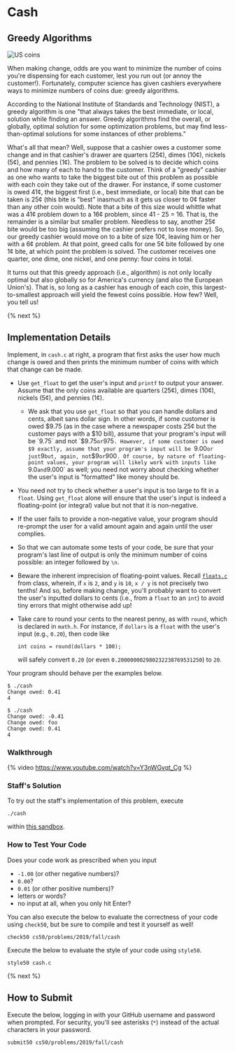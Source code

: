 # Cash

## Greedy Algorithms

<!-- http://mypieceofthe31415927.blogspot.com/2014/04/whats-wrong-with-these-us-coins.html -->
![US coins](coins.jpg)

When making change, odds are you want to minimize the number of coins you're dispensing for each customer, lest you run out (or annoy the customer!).  Fortunately, computer science has given cashiers everywhere ways to minimize numbers of coins due: greedy algorithms.

According to the National Institute of Standards and Technology (NIST), a greedy algorithm is one "that always takes the best immediate, or local, solution while finding an answer. Greedy algorithms find the overall, or globally, optimal solution for some optimization problems, but may find less-than-optimal solutions for some instances of other problems."

What's all that mean? Well, suppose that a cashier owes a customer some change and in that cashier's drawer are quarters (25¢), dimes (10¢), nickels (5¢), and pennies (1¢). The problem to be solved is to decide which coins and how many of each to hand to the customer. Think of a "greedy" cashier as one who wants to take the biggest bite out of this problem as possible with each coin they take out of the drawer. For instance, if some customer is owed 41¢, the biggest first (i.e., best immediate, or local) bite that can be taken is 25¢ (this bite is "best" inasmuch as it gets us closer to 0¢ faster than any other coin would). Note that a bite of this size would whittle what was a 41¢ problem down to a 16¢ problem, since 41 - 25 = 16. That is, the remainder is a similar but smaller problem. Needless to say, another 25¢ bite would be too big (assuming the cashier prefers not to lose money). So, our greedy cashier would move on to a bite of size 10¢, leaving him or her with a 6¢ problem. At that point, greed calls for one 5¢ bite followed by one 1¢ bite, at which point the problem is solved. The customer receives one quarter, one dime, one nickel, and one penny: four coins in total.

It turns out that this greedy approach (i.e., algorithm) is not only locally optimal but also globally so for America's currency (and also the European Union's). That is, so long as a cashier has enough of each coin, this largest-to-smallest approach will yield the fewest coins possible. How few? Well, you tell us!

{% next %}

## Implementation Details

Implement, in `cash.c` at right, a program that first asks the user how much change is owed and then prints the minimum number of coins with which that change can be made.

* Use `get_float` to get the user's input and `printf` to output your answer. Assume that the only coins available are quarters (25¢), dimes (10¢), nickels (5¢), and pennies (1¢).
    * We ask that you use `get_float` so that you can handle dollars and cents, albeit sans dollar sign. In other words, if some customer is owed $9.75 (as in the case where a newspaper costs 25¢ but the customer pays with a $10 bill), assume that your program's input will be `9.75` and not `$9.75` or `975`. However, if some customer is owed $9 exactly, assume that your program's input will be `9.00` or just `9` but, again, not `$9` or `900`. Of course, by nature of floating-point values, your program will likely work with inputs like `9.0` and `9.000` as well; you need not worry about checking whether the user's input is "formatted" like money should be.
* You need not try to check whether a user's input is too large to fit in a `float`. Using `get_float` alone will ensure that the user's input is indeed a floating-point (or integral) value but not that it is non-negative.
* If the user fails to provide a non-negative value, your program should re-prompt the user for a valid amount again and again until the user complies.
* So that we can automate some tests of your code, be sure that your program's last line of output is only the minimum number of coins possible: an integer followed by `\n`.
* Beware the inherent imprecision of floating-point values. Recall [`floats.c`](https://sandbox.cs50.io/575cd269-8b4e-4a01-bc9f-3de38614b43e) from class, wherein, if `x` is `2`, and `y` is `10`, `x / y` is not precisely two tenths! And so, before making change, you'll probably want to convert the user's inputted dollars to cents (i.e., from a `float` to an `int`) to avoid tiny errors that might otherwise add up!
* Take care to round your cents to the nearest penny, as with `round`, which is declared in `math.h`. For instance, if `dollars` is a `float` with the user's input (e.g., `0.20`), then code like

  ```
  int coins = round(dollars * 100);
  ```

  will safely convert `0.20` (or even `0.200000002980232238769531250`) to `20`.

Your program should behave per the examples below.

```
$ ./cash
Change owed: 0.41
4
```

```
$ ./cash
Change owed: -0.41
Change owed: foo
Change owed: 0.41
4
```

### Walkthrough

{% video https://www.youtube.com/watch?v=Y3nWGvqt_Cg %}


### Staff's Solution

To try out the staff's implementation of this problem, execute

```
./cash
```

within [this sandbox](http://bit.ly/2VAxlUr).

### How to Test Your Code

Does your code work as prescribed when you input

* `-1.00` (or other negative numbers)?
* `0.00`?
* `0.01` (or other positive numbers)?
* letters or words?
* no input at all, when you only hit Enter?

You can also execute the below to evaluate the correctness of your code using `check50`, but be sure to compile and test it yourself as well!

```
check50 cs50/problems/2019/fall/cash
```

Execute the below to evaluate the style of your code using `style50`.

```
style50 cash.c
```

{% next %}

## How to Submit

Execute the below, logging in with your GitHub username and password when prompted. For security, you'll see asterisks (`*`) instead of the actual characters in your password.

```
submit50 cs50/problems/2019/fall/cash
```